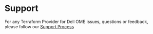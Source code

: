 <!--
Copyright (c) 2022 Dell Inc., or its subsidiaries. All Rights Reserved.

Licensed under the MPL, Version 2.0 (the "License");
you may not use this file except in compliance with the License.
You may obtain a copy of the License at

    https://www.mozilla.org/en-US/MPL/2.0/
-->

# Support

For any Terraform Provider for Dell OME issues, questions or feedback, please follow our [Support Process](https://github.com/dell/dell-terraform-providers/blob/main/docs/SUPPORT.md)

